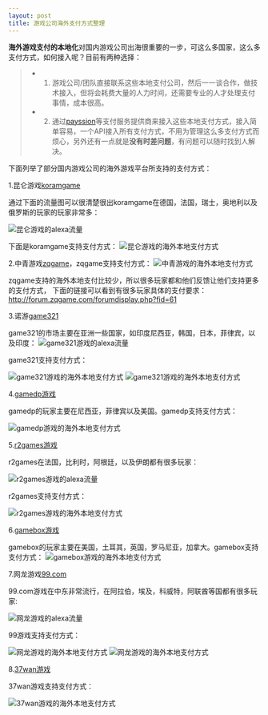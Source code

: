 ```yaml
---
layout: post
title: 游戏公司海外支付方式整理
---
```


**海外游戏支付的本地化**对国内游戏公司出海很重要的一步，可这么多国家，这么多支付方式，如何接入呢？目前有两种选择：
> -  1. 游戏公司/团队直接联系这些本地支付公司，然后一一谈合作，做技术接入，但将会耗费大量的人力时间，还需要专业的人才处理支付事情，成本很高。
> -  2. 通过[payssion](http://www.payssion.com "海外本地支付")等支付服务提供商来接入这些本地支付方式，接入简单容易，一个API接入所有支付方式，不用为管理这么多支付方式而烦心，另外还有一点就是**没有时差问题**，有问题可以随时找到人解决。

下面列举了部分国内游戏公司的海外游戏平台所支持的支付方式：

1.昆仑游戏[koramgame](http://www.koramgame.com)

通过下面的流量图可以很清楚很出koramgame在德国，法国，瑞士，奥地利以及俄罗斯的玩家的玩家非常多：

![昆仑游戏的alexa流量](/images/alexa_koramgame.png)

下面是koramgame支持支付方式：
![昆仑游戏的海外本地支付方式](/images/koramgame.png)

2.中青游戏[zqgame](http://www.zqgame.com)，zqgame支持支付方式：
![中青游戏的海外本地支付方式](/images/zqgame.png)

zqgame支持的海外本地支付比较少，所以很多玩家都和他们反馈让他们支持更多的支付方式，
下面的链接可以看到有很多玩家具体的支付要求：
http://forum.zqgame.com/forumdisplay.php?fid=61

3.诺游[game321](http://www.game321.com)

game321的市场主要在亚洲一些国家，如印度尼西亚，韩国，日本，菲律宾，以及印度：
![game321游戏的alexa流量](/images/alexa_game321.png)

game321支持支付方式：

![game321游戏的海外本地支付方式](/images/game321.png)
![game321游戏的海外本地支付方式](/images/game321_2.png)

4.[gamedp游戏](http://www.gamedp.com)

gamedp的玩家主要在尼西亚，菲律宾以及美国。gamedp支持支付方式：

![gamedp游戏的海外本地支付方式](/images/gamedp.png)

5.[r2games游戏](http://www.r2games.com)

r2games在法国，比利时，阿根廷，以及伊朗都有很多玩家：

![r2games游戏的alexa流量](/images/alexa_r2games.png)

r2games支持支付方式：

![r2games游戏的海外本地支付方式](/images/r2game.png)

6.[gamebox游戏](http://www.gamebox.com)

gamebox的玩家主要在美国，土耳其，英国，罗马尼亚，加拿大。gamebox支持支付方式：
![gamebox游戏的海外本地支付方式](/images/gamebox.png)

7.网龙游戏[99.com](http://www.99.com)

99.com游戏在中东非常流行，在阿拉伯，埃及，科威特，阿联酋等国都有很多玩家:

![网龙游戏的alexa流量](/images/alexa_99.png)

99游戏支持支付方式：

![网龙游戏的海外本地支付方式](/images/99_1.png)
![网龙游戏的海外本地支付方式](/images/99_2.png)

8.[37wan游戏](http://en.37.com)

37wan游戏支持支付方式：

![37wan游戏的海外本地支付方式](/images/37wan.png)

